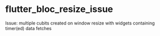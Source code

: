# flutter_bloc_resize_issue
Issue: multiple cubits created on window resize with widgets containing timer(ed) data fetches
